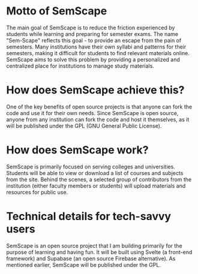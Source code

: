 # Motto of SemScape


The main goal of SemScape is to reduce the friction experienced by students while learning and preparing for semester exams. The name "Sem-Scape" reflects this goal - to provide an escape from the pain of semesters. Many institutions have their own syllabi and patterns for their semesters, making it difficult for students to find relevant materials online. SemScape aims to solve this problem by providing a personalized and centralized place for institutions to manage study materials.


# How does SemScape achieve this?

One of the key benefits of open source projects is that anyone can fork the code and use it for their own needs. Since SemScape is open source, anyone from any institution can fork the code and host it themselves, as it will be published under the GPL (GNU General Public License).


# How does SemScape work?

SemScape is primarily focused on serving colleges and universities. Students will be able to view or download a list of courses and subjects from the site. Behind the scenes, a selected group of contributors from the institution (either faculty members or students) will upload materials and resources for public use.


# Technical details for tech-savvy users

SemScape is an open source project that I am building primarily for the purpose of learning and having fun. It will be built using Svelte (a front-end framework) and Supabase (an open source Firebase alternative). As mentioned earlier, SemScape will be published under the GPL.